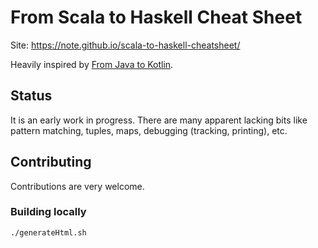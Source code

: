 # From Scala to Haskell Cheat Sheet

Site: https://note.github.io/scala-to-haskell-cheatsheet/

Heavily inspired by [From Java to Kotlin](https://github.com/fabiomsr/from-java-to-kotlin).

## Status

It is an early work in progress. There are many apparent lacking bits like pattern matching, tuples, maps, debugging (tracking, printing), etc.

## Contributing

Contributions are very welcome.

### Building locally

```
./generateHtml.sh
```
